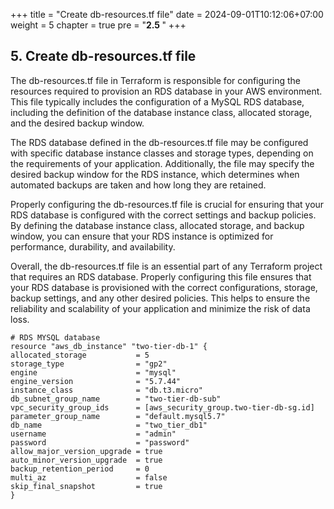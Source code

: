 +++
title = "Create db-resources.tf file"
date = 2024-09-01T10:12:06+07:00
weight = 5
chapter = true
pre = "<b>2.5 </b>"
+++

## 5. Create db-resources.tf file

The db-resources.tf file in Terraform is responsible for configuring the resources required to provision an RDS database in your AWS environment. This file typically includes the configuration of a MySQL RDS database, including the definition of the database instance class, allocated storage, and the desired backup window.

The RDS database defined in the db-resources.tf file may be configured with specific database instance classes and storage types, depending on the requirements of your application. Additionally, the file may specify the desired backup window for the RDS instance, which determines when automated backups are taken and how long they are retained.

Properly configuring the db-resources.tf file is crucial for ensuring that your RDS database is configured with the correct settings and backup policies. By defining the database instance class, allocated storage, and backup window, you can ensure that your RDS instance is optimized for performance, durability, and availability.

Overall, the db-resources.tf file is an essential part of any Terraform project that requires an RDS database. Properly configuring this file ensures that your RDS database is provisioned with the correct configurations, storage, backup settings, and any other desired policies. This helps to ensure the reliability and scalability of your application and minimize the risk of data loss.

    # RDS MYSQL database
    resource "aws_db_instance" "two-tier-db-1" {
    allocated_storage           = 5
    storage_type                = "gp2"
    engine                      = "mysql"
    engine_version              = "5.7.44"
    instance_class              = "db.t3.micro"
    db_subnet_group_name        = "two-tier-db-sub"
    vpc_security_group_ids      = [aws_security_group.two-tier-db-sg.id]
    parameter_group_name        = "default.mysql5.7"
    db_name                     = "two_tier_db1"
    username                    = "admin"
    password                    = "password"
    allow_major_version_upgrade = true
    auto_minor_version_upgrade  = true
    backup_retention_period     = 0
    multi_az                    = false
    skip_final_snapshot         = true
    }